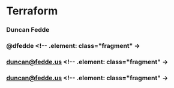 # Terraform


### Duncan Fedde <!-- .element: class="fragment" --> 
### @dfedde <!-- .element: class="fragment" ->
### duncan@fedde.us <!-- .element: class="fragment" ->
### duncan@fedde.us <!-- .element: class="fragment" ->

